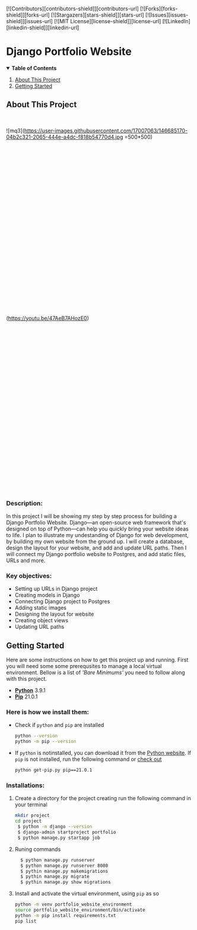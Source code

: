 [![Contributors][contributors-shield]][contributors-url]
[![Forks][forks-shield]][forks-url]
[![Stargazers][stars-shield]][stars-url]
[![Issues][issues-shield]][issues-url]
[![MIT License][license-shield]][license-url]
[![LinkedIn][linkedin-shield]][linkedin-url]

<!-- PROJECT TITLE AND LOGO -->

# Django Portfolio Website

<!-- TABLE OF CONTENTS -->
<details open="open">
  <summary><strong>Table of Contents</strong></summary>
  <ol>
    <li><a href="#about-this-project">About This Project</a></li>
    <li><a href="#getting-started">Getting Started</a></li>
  </ol>
</details>

<!-- ABOUT THE PROJECT -->

## About This Project
<br />

  ![mq3](https://user-images.githubusercontent.com/17007063/146685170-04b2c321-2065-444e-a4dc-f818b54770d4.jpg =500*500)
 
 
 <br /><br /><br /><br /><br /><br /><br /><br /><br /><br /><br /><br /><br /><br /><br /><br /><br /><br /><br /><br /><br /><br /><br /><br /><br /><br />
         
 (https://youtu.be/47AeB7AHozE0)     
         
         
         
         
 <br /><br /><br /><br /><br /><br /><br /><br /><br /><br /><br /><br /><br /><br /><br /><br /><br /><br /><br /><br /><br /><br /><br /><br /><br /><br />
 <!-- DESCRIPTION -->

### Description:

In this project I will be showing my step by step process for building a Django Portfolio Website. Django—an open-source web framework that's designed on top of Python—can help you quickly bring your website ideas to life. I plan to illustrate my undestanding of Django for web development, by building my own website from the ground up. I will create a database, design the layout for your website, and add and update URL paths. Then I will connect my Django portfolio website to Postgres, and add static files, URLs and more.

<!-- KEY OBJECTIVES -->

### Key objectives:

- Setting up URLs in Django project
- Creating models in Django
- Connecting Django project to Postgres
- Adding static images
- Designing the layout for website
- Creating object views
- Updating URL paths

<!-- GETTING STARTED -->

## Getting Started

Here are some instructions on how to get this project up and running. First you will need some some prerequsites to manage a local virtual environment. Bellow is a list of _'Bare Minimums'_ you need to follow along with this project.

- **[Python](https://www.python.org/downloads/)** 3.9.1
- **[Pip](https://pip.pypa.io/en/stable/installing/)** 21.0.1

### Here is how we install them:

- Check if `python` and `pip` are installed

  ```sh
  python --version
  python -m pip --version
  ```

- If `python` is notinstalled, you can download it from the [Python website](https://www.python.org/downloads/). If `pip` is not installed, run the following command or [check out](https://pip.pypa.io/en/stable/installing/)

  ```sh
  python get-pip.py pip==21.0.1
  ```

### Installations:

1. Create a directory for the project creating  run the following command in your terminal

   ```sh
   mkdir project
   cd project
    $ python -m django --version
    $ django-admin startproject portfolio
    $ python manage.py startapp job  
   ```
2. Runing commands  

   ```sh 
     $ python manage.py runserver
     $ python manage.py runserver 8080
     $ pythin manage.py makemigrations 
     $ pythin manage.py migrate 
     $ pythin manage.py show migrations  
   ```       

3. Install and activate the virtual environment, using `pip` as so

   ```sh
   python -m venv portfolio_website_environment
   source portfolio_website_environment/bin/activate
   python -m pip install requirements.txt
   pip list
   ```
